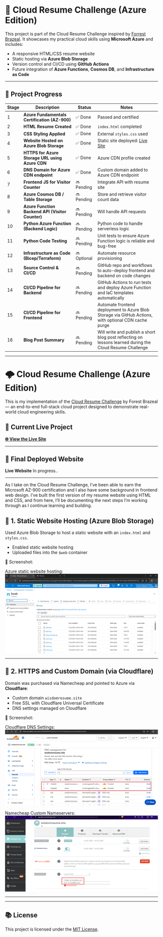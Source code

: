 # 🚀 Cloud Resume Challenge (Azure Edition)

This project is part of the Cloud Resume Challenge inspired by [Forrest Brazeal](https://cloudresumechallenge.dev/). It showcases my practical cloud skills using **Microsoft Azure** and includes:
- A responsive HTML/CSS resume website
- Static hosting via **Azure Blob Storage**
- Version control and CI/CD using **GitHub Actions**
- Future integration of **Azure Functions**, **Cosmos DB**, and **Infrastructure as Code**

---

## 📌 Project Progress

| Stage | Description | Status | Notes |
|-------|-------------|--------|-------|
| 1 | **Azure Fundamentals Certification (AZ-900)** | ✅ Done | Passed and certified |
| 2 | **HTML Resume Created** | ✅ Done | `index.html` completed |
| 3 | **CSS Styling Applied** | ✅ Done | External `styles.css` used |
| 4 | **Website Hosted on Azure Blob Storage** | ✅ Done | Static site deployed: [Live Site](https://crcstoragewe01.z6.web.core.windows.net//) |
| 5 | **HTTPS for Azure Storage URL using Azure CDN** | ✅ Done | Azure CDN profile created |
| 6 | **DNS Domain for Azure CDN endpoint** | ✅ Done | Custom domain added to Azure CDN endpoint |
| 7 | **Frontend JS for Visitor Counter** | 🔜 Pending | Integrate API with resume site |
| 8 | **Azure Cosmos DB / Table Storage** | 🔜 Pending | Store and retrieve visitor count data |
| 9 | **Azure Function Backend API (Visitor Counter)** | 🔜 Pending | Will handle API requests |
|10 | **Python Azure Function (Backend Logic)** | 🔜 Pending | Python code to handle serverless logic |
|11 | **Python Code Testing** | 🔜 Pending | Unit tests to ensure Azure Function logic is reliable and bug-free |
|12 | **Infrastructure as Code (Bicep/Terraform)** | 🔜 Optional | Automate resource provisioning |
|13 | **Source Control & CI/CD** | 🔜 Pending | GitHub repo and workflows to auto-deploy frontend and backend on code changes |
|14 | **CI/CD Pipeline for Backend** | 🔜 Pending | GitHub Actions to run tests and deploy Azure Function and IaC templates automatically |
|15 | **CI/CD Pipeline for Frontend** | 🔜 Pending | Automate frontend deployment to Azure Blob Storage via GitHub Actions, with optional CDN cache purge |
|16 | **Blog Post Summary** | 🔜 Pending | Will write and publish a short blog post reflecting on lessons learned during the Cloud Resume Challenge |


----------


# 🌩️ Cloud Resume Challenge (Azure Edition)

This is my implementation of the [Cloud Resume Challenge](https://cloudresumechallenge.dev/docs/the-challenge/azure/) by Forest Brazeal — an end-to-end full-stack cloud project designed to demonstrate real-world cloud engineering skills.

## 🔗 Current Live Project
**[🌐 View the Live Site](https://wisdomresume.site/)** 

---

## 📸 Final Deployed Website

**Live Website** In progress..

---

As I take on the Cloud Resume Challenge, I’ve been able to earn the Microsoft AZ-900 certification and I also have some background in frontend web design. I’ve built the first version of my resume website using HTML and CSS, and from here, I’ll be documenting the next steps I’m working through as I continue learning and building.

## 📁 1. Static Website Hosting (Azure Blob Storage)

Used Azure Blob Storage to host a static website with an `index.html` and `styles.css`.

- Enabled static website hosting
- Uploaded files into the `$web` container

📸 Screenshot:

Azure static website hosting:
![Azure static website hosting](screenshots/azure-static-hosting.png)

---

## 🔐 2. HTTPS and Custom Domain (via Cloudflare)

Domain was purchased via Namecheap and pointed to Azure via **Cloudflare**:

- Custom domain `wisdomresume.site`
- Free SSL with Cloudflare Universal Certificate
- DNS settings managed on Cloudflare

📸 Screenshot:

Cloudflare DNS Settings:
![Cloudflare DNS Settings](screenshots/cloudfare-dns-settings.png)

Namecheap Custom Nameservers:
![Namecheap Custom Nameservers](screenshots/namecheap-nameservers.png)

---

















---

## 📚 License

This project is licensed under the [MIT License](LICENSE).

